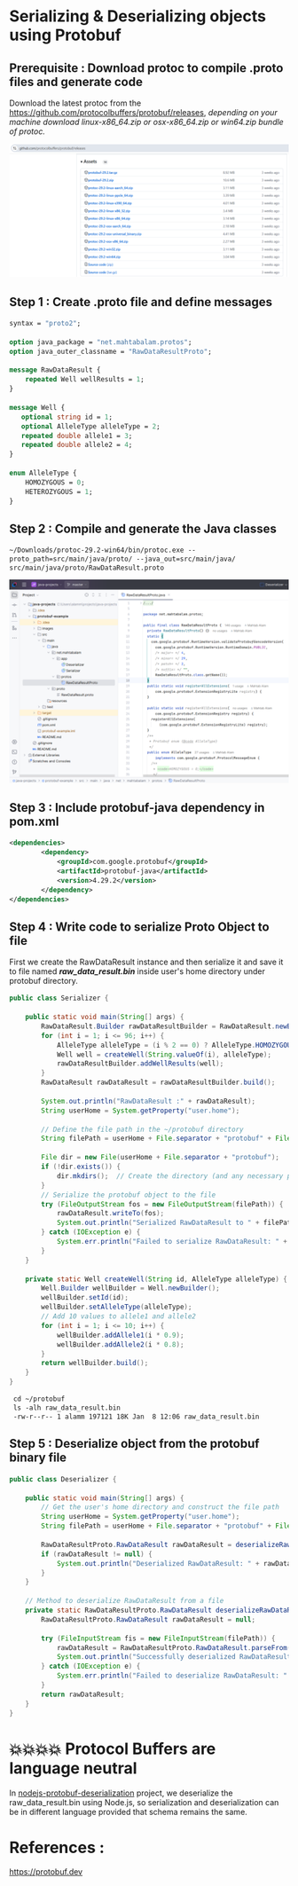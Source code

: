 # Serializing & Deserializing objects using Protobuf

## Prerequisite : Download protoc to compile .proto files and generate code
Download the latest protoc from the https://github.com/protocolbuffers/protobuf/releases, _depending on your machine download linux-x86_64.zip or osx-x86_64.zip
 or win64.zip bundle of protoc._

!["Protobuf releases at Github"](images/github-protoc-releases.png?raw=true)

## Step 1 : Create .proto file and define messages
```proto
syntax = "proto2";

option java_package = "net.mahtabalam.protos";
option java_outer_classname = "RawDataResultProto";

message RawDataResult {
    repeated Well wellResults = 1;
}

message Well {
   optional string id = 1;
   optional AlleleType alleleType = 2;
   repeated double allele1 = 3;
   repeated double allele2 = 4;
}

enum AlleleType {
    HOMOZYGOUS = 0;
    HETEROZYGOUS = 1;
}
```

## Step 2 : Compile and generate the Java classes
```
~/Downloads/protoc-29.2-win64/bin/protoc.exe --proto_path=src/main/java/proto/ --java_out=src/main/java/ src/main/java/proto/RawDataResult.proto
```

!["protobuf-example Project"](images/project.png?raw=true)

## Step 3 : Include protobuf-java dependency in pom.xml

```xml
<dependencies>
        <dependency>
            <groupId>com.google.protobuf</groupId>
            <artifactId>protobuf-java</artifactId>
            <version>4.29.2</version>
        </dependency>
</dependencies>
```
## Step 4 : Write code to serialize Proto Object to file

First we create the RawDataResult instance and then serialize it and save it to file named _**raw_data_result.bin**_ inside user's home directory under protobuf directory.

```java
public class Serializer {

    public static void main(String[] args) {
        RawDataResult.Builder rawDataResultBuilder = RawDataResult.newBuilder();
        for (int i = 1; i <= 96; i++) {
            AlleleType alleleType = (i % 2 == 0) ? AlleleType.HOMOZYGOUS : AlleleType.HETEROZYGOUS;
            Well well = createWell(String.valueOf(i), alleleType);
            rawDataResultBuilder.addWellResults(well);
        }
        RawDataResult rawDataResult = rawDataResultBuilder.build();

        System.out.println("RawDataResult :" + rawDataResult);
        String userHome = System.getProperty("user.home");

        // Define the file path in the ~/protobuf directory
        String filePath = userHome + File.separator + "protobuf" + File.separator + "raw_data_result.bin";
        
        File dir = new File(userHome + File.separator + "protobuf");
        if (!dir.exists()) {
            dir.mkdirs();  // Create the directory (and any necessary parent directories)
        }
        // Serialize the protobuf object to the file
        try (FileOutputStream fos = new FileOutputStream(filePath)) {
            rawDataResult.writeTo(fos);
            System.out.println("Serialized RawDataResult to " + filePath);
        } catch (IOException e) {
            System.err.println("Failed to serialize RawDataResult: " + e.getMessage());
        }
    }

    private static Well createWell(String id, AlleleType alleleType) {
        Well.Builder wellBuilder = Well.newBuilder();
        wellBuilder.setId(id);
        wellBuilder.setAlleleType(alleleType);
        // Add 10 values to allele1 and allele2
        for (int i = 1; i <= 10; i++) {
            wellBuilder.addAllele1(i * 0.9);
            wellBuilder.addAllele2(i * 0.8);
        }
        return wellBuilder.build();
    }
}
```

```
 cd ~/protobuf
 ls -alh raw_data_result.bin
 -rw-r--r-- 1 alamm 197121 18K Jan  8 12:06 raw_data_result.bin
```

## Step 5 : Deserialize object from the protobuf binary file

```java
public class Deserializer {

    public static void main(String[] args) {
        // Get the user's home directory and construct the file path
        String userHome = System.getProperty("user.home");
        String filePath = userHome + File.separator + "protobuf" + File.separator + "raw_data_result.bin";

        RawDataResultProto.RawDataResult rawDataResult = deserializeRawDataResult(filePath);
        if (rawDataResult != null) {
            System.out.println("Deserialized RawDataResult: " + rawDataResult);
        }
    }

    // Method to deserialize RawDataResult from a file
    private static RawDataResultProto.RawDataResult deserializeRawDataResult(String filePath) {
        RawDataResultProto.RawDataResult rawDataResult = null;

        try (FileInputStream fis = new FileInputStream(filePath)) {
            rawDataResult = RawDataResultProto.RawDataResult.parseFrom(fis);
            System.out.println("Successfully deserialized RawDataResult from " + filePath);
        } catch (IOException e) {
            System.err.println("Failed to deserialize RawDataResult: " + e.getMessage());
        }
        return rawDataResult;
    }
}
```

# 💥💥💥💥 Protocol Buffers are language neutral 

In [nodejs-protobuf-deserialization](https://github.com/eMahtab/java-projects/tree/master/nodejs-protobuf-deserialization) project, we deserialize the raw_data_result.bin using Node.js, so serialization and deserialization can be in different language provided that schema remains the same.


# References :
https://protobuf.dev
